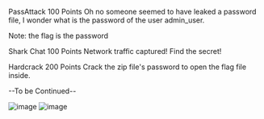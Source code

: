PassAttack 100 Points
Oh no someone seemed to have leaked a password file, I wonder what is the password of the user admin_user.

Note: the flag is the password

Shark Chat 100 Points 
Network traffic captured! Find the secret!

Hardcrack 200 Points
Crack the zip file's password to open the flag file inside.

--To be Continued--

![image](https://user-images.githubusercontent.com/66903347/198826759-b6c1ba91-269f-4d0c-b103-291dab22c0cc.png)
![image](https://user-images.githubusercontent.com/66903347/198826906-3d1abd1a-169e-4724-8f38-26813f650ac2.png)
